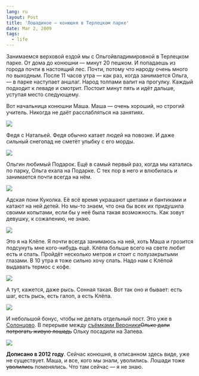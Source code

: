 ```yaml
---
lang: ru
layout: Post
title: 'Лошадиное — конюшня в Терлецком парке'
date: Mar 2, 2009
tags:
  - life
---
```


Занимаемся верховой ездой мы с Ольгойвладимировной в Терлецком парке. От дома до конюшни — минут 20 пешком. И попадаешь из города почти в настоящий лес. Почти, потому что народу очень много по выходным. После 11 часов утра — как раз, когда занимается Ольга, — в парке наступает аншлаг. Народ толпами валит на прогулку. Каждый подходит к леваде и смотрит. Постоит минут пять и идёт дальше, уступая место следующему.

Вот начальница конюшни Маша. Маша — очень хороший, но строгий учитель. Никогда не даёт расслабляться на занятиях.

![](http://wow.sapegin.me/1w0p0S1O1X2y/2009-01-31-5d-2195-artem-sapegin.jpg)

<!--more-->

Федя с Натальей. Федя обычно катает людей на повозке. И даже сильный снегопад не сметёт улыбку с его морды.

![](2009-02-15-5d-2334-artem-sapegin)

Ольгин любимый Подарок. Ещё в самый первый раз, когда мы катались по парку, Ольга ехала на Подарке. С тех пор в него и влюбилась и занимается почти всегда на нём.

![](http://wow.sapegin.me/2i0A3S1Y093s/2009-01-31-5d-2115-artem-sapegin.jpg)

Адская пони Куколка. Её всё время украшают цветами и бантиками и катают на ней детей. Но мы-то знаем, что она бы всех их придушила своими копытами, если бы у неё была такая возможность. Как зовут девушку, к сожалению, не знаю.

![](http://wow.sapegin.me/422e3s3n1A0b/2009-02-15-5d-2300-artem-sapegin.jpg)

Это я на Клёпе. Я почти всегда занимаюсь на ней, хоть Маша и грозится подсунуть мне кого-нибудь ещё. Клёпа больше всего на свете любит есть и спать. Пройдёт несколько метров и стоит с полузакрытыми глазами. В 10 утра я тоже сильно хочу спать. Надо нам с Клёпой выдавать термос с кофе.

![](http://wow.sapegin.me/2f0d3g260d1b/2009-01-31-5d-1943-olga-flegontova.jpg)

А тут, кажется, даже рысь. Сонная такая. Вот так оно и бывает: есть шаг, есть рысь, есть галоп, а есть Клёпа.

![](http://wow.sapegin.me/3d3h1K1k0a0a/2009-01-31-5d-1967-olga-flegontova.jpg)

И небольшой бонус, чтобы не делать отдельный пост. Это уже в [Солонцово](http://morning.photos/albums/solontsovo/ "Фотографии из Солонцово"). В перерыве между [съёмками Вероники](http://birdwatcher.ru/blog/3225 "Лошадино-фотографические выходные")~~Ольке дали потрогать живую лошадь~~ Ольку посадили на Запева.

![](http://wow.sapegin.me/0Z363G2m3G43/2009-02-22-5d-2585-artem-sapegin.jpg)

**Дописано в 2012 году**. Сейчас конюшня, в описанном здесь виде, уже не существует. Маша, и все, кого мы знали, уволились. Лошади тоже ~~уволились~~ поменялись. Что там сейчас — я не знаю.
